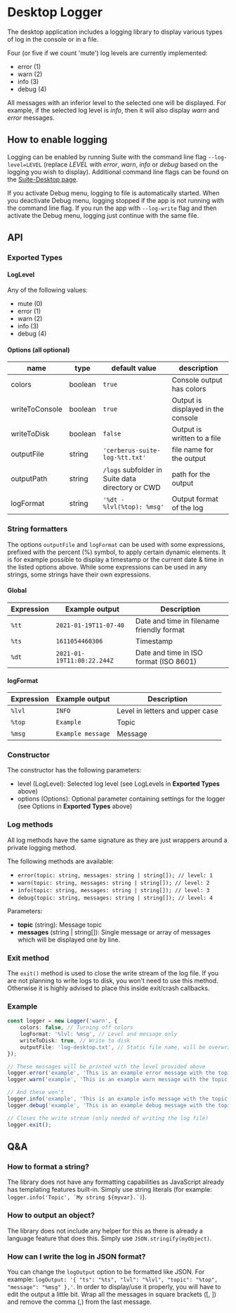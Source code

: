 # Desktop Logger

The desktop application includes a logging library to display various types of log in the console or in a file.

Four (or five if we count 'mute') log levels are currently implemented:

-   error (1)
-   warn (2)
-   info (3)
-   debug (4)

All messages with an inferior level to the selected one will be displayed. For example, if the selected log level is _info_, then it will also display _warn_ and _error_ messages.

## How to enable logging

Logging can be enabled by running Suite with the command line flag `--log-level=LEVEL` (replace _LEVEL_ with _error_, _warn_, _info_ or _debug_ based on the logging you wish to display). Additional command line flags can be found on the [Suite-Desktop page](../packages/suite-desktop.md).

If you activate Debug menu, logging to file is automatically started. When you deactivate Debug menu, logging stopped if the app is not running with the command line flag. If you run the app with `--log-write` flag and then activate the Debug menu, logging just continue with the same file.

## API

### Exported Types

#### LogLevel

Any of the following values:

-   mute (0)
-   error (1)
-   warn (2)
-   info (3)
-   debug (4)

#### Options (all optional)

| name           | type    | default value                                    | description                        |
| -------------- | ------- | ------------------------------------------------ | ---------------------------------- |
| colors         | boolean | `true`                                           | Console output has colors          |
| writeToConsole | boolean | `true`                                           | Output is displayed in the console |
| writeToDisk    | boolean | `false`                                          | Output is written to a file        |
| outputFile     | string  | `'cerberus-suite-log-%tt.txt'`                     | file name for the output           |
| outputPath     | string  | `/logs` subfolder in Suite data directory or CWD | path for the output                |
| logFormat      | string  | `'%dt - %lvl(%top): %msg'`                       | Output format of the log           |

### String formatters

The options `outputFile` and `logFormat` can be used with some expressions, prefixed with the percent (%) symbol, to apply certain dynamic elements. It is for example possible to display a timestamp or the current date & time in the listed options above. While some expressions can be used in any strings, some strings have their own expressions.

#### Global

| Expression | Example output             | Description                               |
| ---------- | -------------------------- | ----------------------------------------- |
| `%tt`      | `2021-01-19T11-07-40`      | Date and time in filename friendly format |
| `%ts`      | `1611054460306`            | Timestamp                                 |
| `%dt`      | `2021-01-19T11:08:22.244Z` | Date and time in ISO format (ISO 8601)    |

#### logFormat

| Expression | Example output    | Description                     |
| ---------- | ----------------- | ------------------------------- |
| `%lvl`     | `INFO`            | Level in letters and upper case |
| `%top`     | `Example`         | Topic                           |
| `%msg`     | `Example message` | Message                         |

### Constructor

The constructor has the following parameters:

-   level (LogLevel): Selected log level (see LogLevels in **Exported Types** above)
-   options (Options): Optional parameter containing settings for the logger (see Options in **Exported Types** above)

### Log methods

All log methods have the same signature as they are just wrappers around a private logging method.

The following methods are available:

-   `error(topic: string, messages: string | string[]); // level: 1`
-   `warn(topic: string, messages: string | string[]); // level: 2`
-   `info(topic: string, messages: string | string[]); // level: 3`
-   `debug(topic: string, messages: string | string[]); // level: 4`

Parameters:

-   **topic** (string): Message topic
-   **messages** (string | string[]): Single message or array of messages which will be displayed one by line.

### Exit method

The `exit()` method is used to close the write stream of the log file. If you are not planning to write logs to disk, you won't need to use this method. Otherwise it is highly advised to place this inside exit/crash callbacks.

### Example

```typeScript
const logger = new Logger('warn', {
    colors: false, // Turning off colors
    logFormat: '%lvl: %msg', // Level and message only
    writeToDisk: true, // Write to disk
    outputFile: 'log-desktop.txt', // Static file name, will be overwritten if it exists
});

// These messages will be printed with the level provided above
logger.error('example', 'This is an example error message with the topic "example"');
logger.warn('example', 'This is an example warn message with the topic "example"');

// And these won't
logger.info('example', 'This is an example info message with the topic "example"');
logger.debug('example', 'This is an example debug message with the topic "example"');

// Closes the write stream (only needed of writing the log file)
logger.exit();
```

## Q&A

### How to format a string?

The library does not have any formatting capabilities as JavaScript already has templating features built-in. Simply use string literals (for example: ``logger.info('Topic', `My string ${myvar}.`)``).

### How to output an object?

The library does not include any helper for this as there is already a language feature that does this. Simply use `JSON.stringify(myObject)`.

### How can I write the log in JSON format?

You can change the `logOutput` option to be formatted like JSON. For example: `logOutput: '{ "ts": "%ts", "lvl": "%lvl", "topic": "%top", "message": "%msg" },'`.
In order to display/use it properly, you will have to edit the output a little bit. Wrap all the messages in square brackets ([, ]) and remove the comma (,) from the last message.
